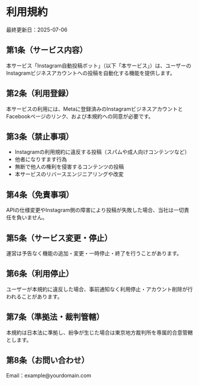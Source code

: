 <!DOCTYPE html>
<html lang="ja">
<head><meta charset="UTF-8"><title>利用規約</title></head>
<body>
  <h1>利用規約</h1>
  <p>最終更新日：2025-07-06</p>

  <h2>第1条（サービス内容）</h2>
  <p>本サービス「Instagram自動投稿ボット」（以下「本サービス」）は、ユーザーのInstagramビジネスアカウントへの投稿を自動化する機能を提供します。</p>

  <h2>第2条（利用登録）</h2>
  <p>本サービスの利用には、Metaに登録済みのInstagramビジネスアカウントとFacebookページのリンク、および本規約への同意が必要です。</p>

  <h2>第3条（禁止事項）</h2>
  <ul>
    <li>Instagramの利用規約に違反する投稿（スパムや成人向けコンテンツなど）</li>
    <li>他者になりすます行為</li>
    <li>無断で他人の権利を侵害するコンテンツの投稿</li>
    <li>本サービスのリバースエンジニアリングや改変</li>
  </ul>

  <h2>第4条（免責事項）</h2>
  <p>APIの仕様変更やInstagram側の障害により投稿が失敗した場合、当社は一切責任を負いません。</p>

  <h2>第5条（サービス変更・停止）</h2>
  <p>運営は予告なく機能の追加・変更・一時停止・終了を行うことがあります。</p>

  <h2>第6条（利用停止）</h2>
  <p>ユーザーが本規約に違反した場合、事前通知なく利用停止・アカウント削除が行われることがあります。</p>

  <h2>第7条（準拠法・裁判管轄）</h2>
  <p>本規約は日本法に準拠し、紛争が生じた場合は東京地方裁判所を専属的合意管轄とします。</p>

  <h2>第8条（お問い合わせ）</h2>
  <p>Email：example@yourdomain.com</p>
</body>
</html>
